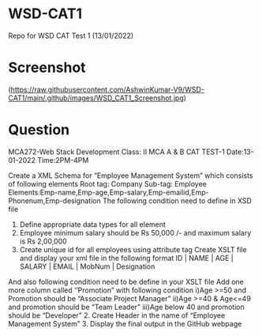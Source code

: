 # WSD-CAT1
Repo for WSD CAT Test 1 (13/01/2022)

# Screenshot
(https://raw.githubusercontent.com/AshwinKumar-V9/WSD-CAT1/main/.github/images/WSD_CAT1_Screenshot.jpg)

# Question

MCA272-Web Stack Development
Class: II MCA A & B
CAT TEST-1
Date:13-01-2022
Time:2PM-4PM

Create a XML Schema for “Employee Management System” which consists of following elements
Root tag: Company
Sub-tag: Employee
Elements:Emp-name,Emp-age,Emp-salary,Emp-emailid,Emp-Phonenum,Emp-designation
The following condition need to define in XSD file
1. Define appropriate data types for all element
2. Employee minimum salary should be Rs 50,000 /- and maximum salary is Rs 2,00,000
3. Create unique id for all employees using attribute tag
Create XSLT file and display your xml file in the following format
ID | NAME | AGE | SALARY | EMAIL | MobNum | Designation

And also following condition need to be define in your XSLT file
Add one more column called ‘’Promotion” with following condition
         i)Age >=50 and Promotion should be “Associate Project Manager”
         ii)Age >=40 & Age<=49 and promotion should be “Team Leader”
        iii)Age below 40 and promotion should be “Developer”
 2. Create Header in the name of “Employee Management System”
3. Display the final output in the GitHub webpage
